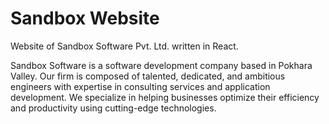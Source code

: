 # Sandbox Website

Website of Sandbox Software Pvt. Ltd. written in React.

Sandbox Software is a software development company based in Pokhara Valley. Our firm is composed of talented, dedicated, and ambitious engineers with expertise in consulting services and application development. We specialize in helping businesses optimize their efficiency and productivity using cutting-edge technologies.